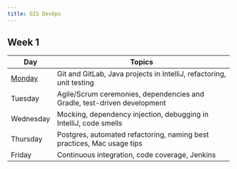 ```yaml
---
title: GIS DevOps
---
```


## Week 1

Day | Topics
|----|--------|
[Monday](week01/monday/) | Git and GitLab, Java projects in IntelliJ, refactoring, unit testing
Tuesday | Agile/Scrum ceremonies, dependencies and Gradle, test-driven development
Wednesday | Mocking, dependency injection, debugging in IntelliJ, code smells
Thursday | Postgres, automated refactoring, naming best practices, Mac usage tips
Friday | Continuous integration, code coverage, Jenkins